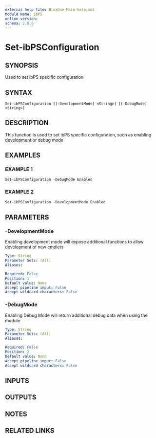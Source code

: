 ```yaml
---
external help file: BloxOne-Main-help.xml
Module Name: ibPS
online version:
schema: 2.0.0
---
```


# Set-ibPSConfiguration

## SYNOPSIS
Used to set ibPS specific configuration

## SYNTAX

```
Set-ibPSConfiguration [[-DevelopmentMode] <String>] [[-DebugMode] <String>]
```

## DESCRIPTION
This function is used to set ibPS specific configuration, such as enabling development or debug mode

## EXAMPLES

### EXAMPLE 1
```powershell
Set-ibPSConfiguration -DebugMode Enabled
```

### EXAMPLE 2
```powershell
Set-ibPSConfiguration -DevelopmentMode Enabled
```

## PARAMETERS

### -DevelopmentMode
Enabling development mode will expose additional functions to allow development of new cmdlets

```yaml
Type: String
Parameter Sets: (All)
Aliases:

Required: False
Position: 1
Default value: None
Accept pipeline input: False
Accept wildcard characters: False
```

### -DebugMode
Enabling Debug Mode will return additional debug data when using the module

```yaml
Type: String
Parameter Sets: (All)
Aliases:

Required: False
Position: 2
Default value: None
Accept pipeline input: False
Accept wildcard characters: False
```

## INPUTS

## OUTPUTS

## NOTES

## RELATED LINKS
